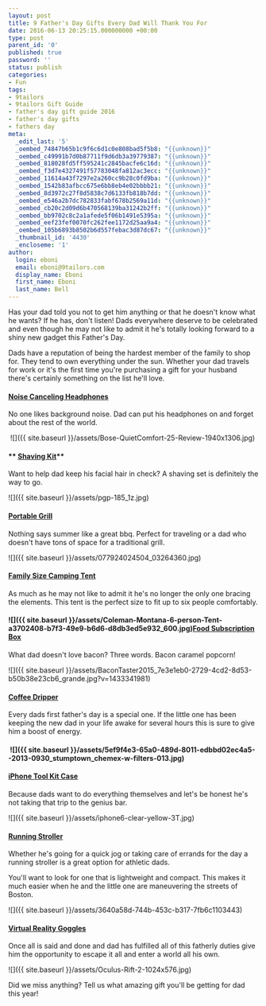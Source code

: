 ```yaml
---
layout: post
title: 9 Father's Day Gifts Every Dad Will Thank You For
date: 2016-06-13 20:25:15.000000000 +00:00
type: post
parent_id: '0'
published: true
password: ''
status: publish
categories:
- Fun
tags:
- 9tailors
- 9tailors Gift Guide
- father's day gift guide 2016
- father's day gifts
- fathers day
meta:
  _edit_last: '5'
  _oembed_74847b65b1c9f6c6d1c0e808bad5f5b8: "{{unknown}}"
  _oembed_c49991b7d0b87711f9d6db3a39779387: "{{unknown}}"
  _oembed_818028fd5ff595241c2845bacfe6c16d: "{{unknown}}"
  _oembed_f3d7e4327491f57783048fa812ac3ecc: "{{unknown}}"
  _oembed_11614a43f7297e2a260cc9b28c0fd9ba: "{{unknown}}"
  _oembed_1542b83afbcc675e6bb8eb4e02bbbb21: "{{unknown}}"
  _oembed_8d3972c27f8d5838c7d6133fb818b7dd: "{{unknown}}"
  _oembed_e546a2b7dc782833fabf678b2569a11d: "{{unknown}}"
  _oembed_cb20c2d09d6b470568139ba31242b2ff: "{{unknown}}"
  _oembed_bb9702c8c2a1afede5f06b1491e5395a: "{{unknown}}"
  _oembed_eef23fef0070fc262fee1172d25aa9a4: "{{unknown}}"
  _oembed_105b6893b8502b6d557febac3d87dc67: "{{unknown}}"
  _thumbnail_id: '4430'
  _encloseme: '1'
author:
  login: eboni
  email: eboni@9tailors.com
  display_name: Eboni
  first_name: Eboni
  last_name: Bell
---
```

Has your dad told you not to get him anything or that he doesn't know what he wants? If he has, don't listen! Dads everywhere deserve to be celebrated and even though he may not like to admit it he's totally looking forward to a shiny new gadget this Father's Day.

Dads have a reputation of being the hardest member of the family to shop for. They tend to own everything under the sun. Whether your dad travels for work or it's the first time you're purchasing a gift for your husband there's certainly something on the list he'll love.

#### [**Noise Canceling Headphones**](https://www.bose.com/en_us/products/headphones/over_ear_headphones/quietcomfort-25-acoustic-noise-cancelling-headphones-apple-devices.html)

No one likes background noise. Dad can put his headphones on and forget about the rest of the world.

 ![]({{ site.baseurl }}/assets/Bose-QuietComfort-25-Review-1940x1306.jpg)

#### ** [Shaving Kit](http://www.theartofshaving.com/Full-Size-Kit-with-Fine-Badger-Brush/FULLSIZEKITSANDALWOODFINE,default,pd.html?cgid=shaving-products-shaving-kits#start=1)**

Want to help dad keep his facial hair in check? A shaving set is definitely the way to go.

![]({{ site.baseurl }}/assets/pgp-185_1z.jpg)

#### **[Portable Grill](http://www.lowes.com/pd/Weber-Q-1000-Titanium-8-500-BTU-189-sq-in-Portable-Gas-Grill/50107098)**

Nothing says summer like a great bbq. Perfect for traveling or a dad who doesn't have tons of space for a traditional grill.

![]({{ site.baseurl }}/assets/077924024504_03264360.jpg)

#### [**Family Size Camping Tent**](https://www.campmor.com/c/coleman-montana-6-12x7-6-person-tent)

As much as he may not like to admit it he's no longer the only one bracing the elements. This tent is the perfect size to fit up to six people comfortably.

#### ![]({{ site.baseurl }}/assets/Coleman-Montana-6-person-Tent-a3702408-b7f3-49e9-b6d6-d8db3ed5e932_600.jpg)[**Food Subscription Box**](http://www.mouth.com/products/bacon-me-crazy?ref=directededge#variant=9493192645)

What dad doesn't love bacon? Three words. Bacon caramel popcorn!

![]({{ site.baseurl }}/assets/BaconTaster2015_7e3e1eb0-2729-4cd2-8d53-b50b38e23cb6_grande.jpg?v=1433341981)

#### [**Coffee Dripper**](https://food52.com/shop/products/309-glass-handled-chemex-brewer-with-100-filters)

Every dads first father's day is a special one. If the little one has been keeping the new dad in your life awake for several hours this is sure to give him a boost of energy.

####  ![]({{ site.baseurl }}/assets/5ef9f4e3-65a0-489d-8011-edbbd02ec4a5--2013-0930_stumptown_chemex-w-filters-013.jpg)

#### [**iPhone Tool Kit Case**](http://www.in1case.com/ProductDetails.asp?ProductCode=IPHONE6-CLEAR-YELLOW)

Because dads want to do everything themselves and let's be honest he's not taking that trip to the genius bar.

![]({{ site.baseurl }}/assets/iphone6-clear-yellow-3T.jpg)

#### [**Running Stroller**](https://www.rei.com/product/871171/thule-urban-glide-stroller)

Whether he's going for a quick jog or taking care of errands for the day a running stroller is a great option for athletic dads.

You'll want to look for one that is lightweight and compact. This makes it much easier when he and the little one are maneuvering the streets of Boston.

![]({{ site.baseurl }}/assets/3640a58d-744b-453c-b317-7fb6c1103443)

#### [**Virtual Reality Goggles**](https://www.oculus.com/en-us/rift/)

Once all is said and done and dad has fulfilled all of this fatherly duties give him the opportunity to escape it all and enter a world all his own.

![]({{ site.baseurl }}/assets/Oculus-Rift-2-1024x576.jpg)

Did we miss anything? Tell us what amazing gift you'll be getting for dad this year!